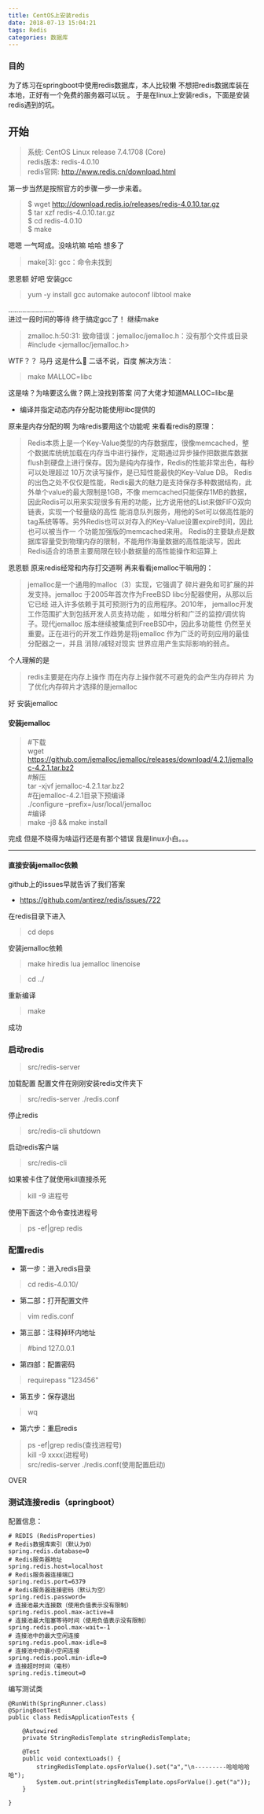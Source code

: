 ```yaml
---
title: CentOS上安装redis
date: 2018-07-13 15:04:21
tags: Redis
categories: 数据库
---
```


### 目的
为了练习在springboot中使用redis数据库，本人比较懒 不想把redis数据库装在本地，正好有一个免费的服务器可以玩 。 于是在linux上安装redis，下面是安装redis遇到的坑。
## 开始
> 系统: CentOS Linux release 7.4.1708 (Core) </br>
> redis版本: redis-4.0.10 </br>
> redis官网: http://www.redis.cn/download.html

第一步当然是按照官方的步骤一步一步来着。
>$ wget http://download.redis.io/releases/redis-4.0.10.tar.gz </br>
>$ tar xzf redis-4.0.10.tar.gz <br>
>$ cd redis-4.0.10 <br>
>$ make


嗯嗯 一气呵成。没啥坑嘛 哈哈 想多了
> make[3]: gcc：命令未找到

恩恩额 好吧 安装gcc
> yum -y install gcc automake autoconf libtool make

.......................<br>
进过一段时间的等待 终于搞定gcc了！ 继续make
> zmalloc.h:50:31: 致命错误：jemalloc/jemalloc.h：没有那个文件或目录
 #include <jemalloc/jemalloc.h>

 WTF？？
 马丹 这是什么👻 二话不说，百度
 解决方法：
 > make MALLOC=libc

 这是啥？为啥要这么做？网上没找到答案 问了大佬才知道MALLOC=libc是 
 * 编译并指定动态内存分配功能使用libc提供的
 


 原来是内存分配的啊 为啥redis要用这个功能呢 来看看redis的原理：
 > Redis本质上是一个Key-Value类型的内存数据库，很像memcached，整个数据库统统加载在内存当中进行操作，定期通过异步操作把数据库数据flush到硬盘上进行保存。因为是纯内存操作，Redis的性能非常出色，每秒可以处理超过 10万次读写操作，是已知性能最快的Key-Value DB。
Redis的出色之处不仅仅是性能，Redis最大的魅力是支持保存多种数据结构，此外单个value的最大限制是1GB，不像 memcached只能保存1MB的数据，因此Redis可以用来实现很多有用的功能，比方说用他的List来做FIFO双向链表，实现一个轻量级的高性 能消息队列服务，用他的Set可以做高性能的tag系统等等。另外Redis也可以对存入的Key-Value设置expire时间，因此也可以被当作一 个功能加强版的memcached来用。
Redis的主要缺点是数据库容量受到物理内存的限制，不能用作海量数据的高性能读写，因此Redis适合的场景主要局限在较小数据量的高性能操作和运算上


恩恩额 原来redis经常和内存打交道啊 再来看看jemalloc干嘛用的：
> jemalloc是一个通用的malloc（3）实现，它强调了
碎片避免和可扩展的并发支持。jemalloc 
于2005年首次作为FreeBSD libc分配器使用，从那以后它已经
进入许多依赖于其可预测行为的应用程序。2010年，
jemalloc开发工作范围扩大到包括开发人员支持功能
，如堆分析和广泛的监控/调优钩子。现代jemalloc 
版本继续被集成到FreeBSD中，因此多功能性
仍然至关重要。正在进行的开发工作趋势是将jemalloc 
作为广泛的苛刻应用的最佳分配器之一，并且
消除/减轻对现实
世界应用产生实际影响的弱点。

个人理解的是
> redis主要是在内存上操作 而在内存上操作就不可避免的会产生内存碎片  为了优化内存碎片才选择的是jemalloc

好 安装jemalloc

#### 安装jemalloc

>#下载 <br>
 wget https://github.com/jemalloc/jemalloc/releases/download/4.2.1/jemalloc-4.2.1.tar.bz2  <br>
> #解压 <br>
>tar -xjvf jemalloc-4.2.1.tar.bz2 <br>
>#在jemalloc-4.2.1目录下预编译<br>
>./configure –prefix=/usr/local/jemalloc<br>
>#编译<br>
>make -j8 && make install

完成 但是不晓得为啥运行还是有那个错误 我是linux小白。。。
**********
#### 直接安装jemalloc依赖

github上的issues早就告诉了我们答案
* https://github.com/antirez/redis/issues/722

在redis目录下进入 
> cd deps

安装jemalloc依赖
> make hiredis lua jemalloc linenoise

> cd ../

重新编译
> make

成功

### 启动redis

> src/redis-server

加载配置 配置文件在刚刚安装redis文件夹下 
> src/redis-server ./redis.conf 

停止redis

> src/redis-cli shutdown

启动redis客户端

> src/redis-cli

如果被卡住了就使用kill直接杀死
> kill -9 进程号

使用下面这个命令查找进程号
> ps -ef|grep redis

### 配置redis



* 第一步：进入redis目录
> cd redis-4.0.10/

* 第二部：打开配置文件
> vim redis.conf

* 第三部：注释掉环内地址
> #bind 127.0.0.1

* 第四部：配置密码
> requirepass "123456"

* 第五步：保存退出
> wq

* 第六步：重启redis
> ps -ef|grep redis(查找进程号)<br>
> kill -9 xxxx(进程号)<br>
> src/redis-server ./redis.conf(使用配置启动)

OVER

### 测试连接redis（springboot）

配置信息：
```
# REDIS (RedisProperties)
# Redis数据库索引（默认为0）
spring.redis.database=0
# Redis服务器地址
spring.redis.host=localhost
# Redis服务器连接端口
spring.redis.port=6379
# Redis服务器连接密码（默认为空）
spring.redis.password=
# 连接池最大连接数（使用负值表示没有限制）
spring.redis.pool.max-active=8
# 连接池最大阻塞等待时间（使用负值表示没有限制）
spring.redis.pool.max-wait=-1
# 连接池中的最大空闲连接
spring.redis.pool.max-idle=8
# 连接池中的最小空闲连接
spring.redis.pool.min-idle=0
# 连接超时时间（毫秒）
spring.redis.timeout=0

```

编写测试类
```
@RunWith(SpringRunner.class)
@SpringBootTest
public class RedisApplicationTests {

	@Autowired
	private StringRedisTemplate stringRedisTemplate;

	@Test
	public void contextLoads() {
		stringRedisTemplate.opsForValue().set("a","\n---------哈哈哈哈哈");
		System.out.print(stringRedisTemplate.opsForValue().get("a"));
	}

}

```
